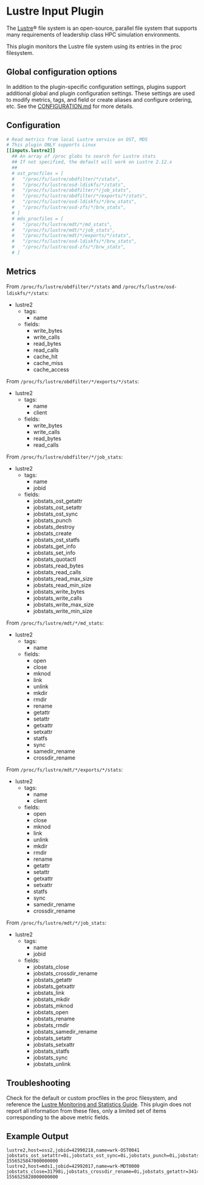 # Lustre Input Plugin

The [Lustre][]® file system is an open-source, parallel file system that
supports many requirements of leadership class HPC simulation environments.

This plugin monitors the Lustre file system using its entries in the proc
filesystem.

## Global configuration options <!-- @/docs/includes/plugin_config.md -->

In addition to the plugin-specific configuration settings, plugins support
additional global and plugin configuration settings. These settings are used to
modify metrics, tags, and field or create aliases and configure ordering, etc.
See the [CONFIGURATION.md][CONFIGURATION.md] for more details.

[CONFIGURATION.md]: ../../../docs/CONFIGURATION.md#plugins

## Configuration

```toml @sample.conf
# Read metrics from local Lustre service on OST, MDS
# This plugin ONLY supports Linux
[[inputs.lustre2]]
  ## An array of /proc globs to search for Lustre stats
  ## If not specified, the default will work on Lustre 2.12.x
  ##
  # ost_procfiles = [
  #   "/proc/fs/lustre/obdfilter/*/stats",
  #   "/proc/fs/lustre/osd-ldiskfs/*/stats",
  #   "/proc/fs/lustre/obdfilter/*/job_stats",
  #   "/proc/fs/lustre/obdfilter/*/exports/*/stats",
  #   "/proc/fs/lustre/osd-ldiskfs/*/brw_stats",
  #   "/proc/fs/lustre/osd-zfs/*/brw_stats",
  # ]
  # mds_procfiles = [
  #   "/proc/fs/lustre/mdt/*/md_stats",
  #   "/proc/fs/lustre/mdt/*/job_stats",
  #   "/proc/fs/lustre/mdt/*/exports/*/stats",
  #   "/proc/fs/lustre/osd-ldiskfs/*/brw_stats",
  #   "/proc/fs/lustre/osd-zfs/*/brw_stats",
  # ]
```

## Metrics

From `/proc/fs/lustre/obdfilter/*/stats` and
`/proc/fs/lustre/osd-ldiskfs/*/stats`:

- lustre2
  - tags:
    - name
  - fields:
    - write_bytes
    - write_calls
    - read_bytes
    - read_calls
    - cache_hit
    - cache_miss
    - cache_access

From `/proc/fs/lustre/obdfilter/*/exports/*/stats`:

- lustre2
  - tags:
    - name
    - client
  - fields:
    - write_bytes
    - write_calls
    - read_bytes
    - read_calls

From `/proc/fs/lustre/obdfilter/*/job_stats`:

- lustre2
  - tags:
    - name
    - jobid
  - fields:
    - jobstats_ost_getattr
    - jobstats_ost_setattr
    - jobstats_ost_sync
    - jobstats_punch
    - jobstats_destroy
    - jobstats_create
    - jobstats_ost_statfs
    - jobstats_get_info
    - jobstats_set_info
    - jobstats_quotactl
    - jobstats_read_bytes
    - jobstats_read_calls
    - jobstats_read_max_size
    - jobstats_read_min_size
    - jobstats_write_bytes
    - jobstats_write_calls
    - jobstats_write_max_size
    - jobstats_write_min_size

From `/proc/fs/lustre/mdt/*/md_stats`:

- lustre2
  - tags:
    - name
  - fields:
    - open
    - close
    - mknod
    - link
    - unlink
    - mkdir
    - rmdir
    - rename
    - getattr
    - setattr
    - getxattr
    - setxattr
    - statfs
    - sync
    - samedir_rename
    - crossdir_rename

From `/proc/fs/lustre/mdt/*/exports/*/stats`:

- lustre2
  - tags:
    - name
    - client
  - fields:
    - open
    - close
    - mknod
    - link
    - unlink
    - mkdir
    - rmdir
    - rename
    - getattr
    - setattr
    - getxattr
    - setxattr
    - statfs
    - sync
    - samedir_rename
    - crossdir_rename

From `/proc/fs/lustre/mdt/*/job_stats`:

- lustre2
  - tags:
    - name
    - jobid
  - fields:
    - jobstats_close
    - jobstats_crossdir_rename
    - jobstats_getattr
    - jobstats_getxattr
    - jobstats_link
    - jobstats_mkdir
    - jobstats_mknod
    - jobstats_open
    - jobstats_rename
    - jobstats_rmdir
    - jobstats_samedir_rename
    - jobstats_setattr
    - jobstats_setxattr
    - jobstats_statfs
    - jobstats_sync
    - jobstats_unlink

## Troubleshooting

Check for the default or custom procfiles in the proc filesystem, and reference
the [Lustre Monitoring and Statistics Guide][guide].  This plugin does not
report all information from these files, only a limited set of items
corresponding to the above metric fields.

## Example Output

```text
lustre2,host=oss2,jobid=42990218,name=wrk-OST0041 jobstats_ost_setattr=0i,jobstats_ost_sync=0i,jobstats_punch=0i,jobstats_read_bytes=4096i,jobstats_read_calls=1i,jobstats_read_max_size=4096i,jobstats_read_min_size=4096i,jobstats_write_bytes=310206488i,jobstats_write_calls=7423i,jobstats_write_max_size=53048i,jobstats_write_min_size=8820i 1556525847000000000
lustre2,host=mds1,jobid=42992017,name=wrk-MDT0000 jobstats_close=31798i,jobstats_crossdir_rename=0i,jobstats_getattr=34146i,jobstats_getxattr=15i,jobstats_link=0i,jobstats_mkdir=658i,jobstats_mknod=0i,jobstats_open=31797i,jobstats_rename=0i,jobstats_rmdir=0i,jobstats_samedir_rename=0i,jobstats_setattr=1788i,jobstats_setxattr=0i,jobstats_statfs=0i,jobstats_sync=0i,jobstats_unlink=0i 1556525828000000000
```

[lustre]: http://lustre.org/
[guide]: http://wiki.lustre.org/Lustre_Monitoring_and_Statistics_Guide
